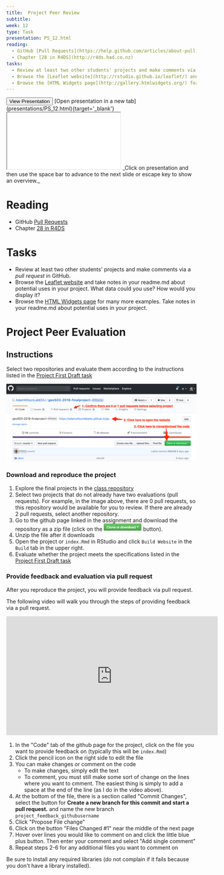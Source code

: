 ```yaml
---
title:  Project Peer Review
subtitle:  
week: 12
type: Task
presentation: PS_12.html
reading:
  - GitHub [Pull Requests](https://help.github.com/articles/about-pull-requests/)
  - Chapter [28 in R4DS](http://r4ds.had.co.nz)
tasks:
  - Review at least two other students' projects and make comments via a _pull request_ in GitHub. 
  - Browse the [Leaflet website](http://rstudio.github.io/leaflet/) and take notes in your readme.md about potential uses in your project. What data could you use?  How would you display it?
  - Browse the [HTML Widgets page](http://gallery.htmlwidgets.org/) for many more examples. Take notes in your readme.md about potential uses in your project.
---
```





<div class='extraswell'>
  <button data-toggle='collapse' class='btn btn-link' data-target='#pres'>View Presentation </button>      [Open presentation in a new tab](presentations/PS_12.html){target='_blank'}
<div id='pres' class='collapse'>
<div class='embed-responsive embed-responsive-16by9'>
  <iframe class='embed-responsive-item' src='presentations/PS_12.html' allowfullscreen></iframe>
  _Click on presentation and then use the space bar to advance to the next slide
   or escape key to show an overview._
</div>
</div>
</div>


# Reading

- GitHub [Pull Requests](https://help.github.com/articles/about-pull-requests/)
- Chapter [28 in R4DS](http://r4ds.had.co.nz)

# Tasks

- Review at least two other students' projects and make comments via a _pull request_ in GitHub.
- Browse the [Leaflet website](http://rstudio.github.io/leaflet/) and take notes in your readme.md about potential uses in your project. What data could you use?  How would you display it?
- Browse the [HTML Widgets page](http://gallery.htmlwidgets.org/) for many more examples. Take notes in your readme.md about potential uses in your project.

# Project Peer Evaluation

## Instructions

Select two repositories and evaluate them according to the instructions listed in the [Project First Draft task](TK_11.html) 

![](project_assets/project_evaluation.png)

### Download and reproduce the project

1) Explore the final projects in the [class repository](https://github.com/AdamWilsonLabEDU?q=finalproject)
2) Select two projects that do not already have two evaluations (pull requests). For example, in the image above, there are 0 pull requests, so this repository would be available for you to review.  If there are already 2 pull requests, select another repository.
2) Go to the github page linked in the assignment and download the repository as a zip file (click on the <img src='project_assets/download.png' width=100> button).
3) Unzip the file after it downloads
4) Open the project or `index.Rmd` in RStudio and click `Build Website` in the `Build` tab in the upper right.
5) Evaluate whether the project meets the specifications listed in the [Project First Draft task](TK_11.html)


### Provide feedback and evaluation via pull request

After you reproduce the project, you will provide feedback via pull request.

The following video will walk you through the steps of providing feedback via a pull request.
<iframe width="560" height="315" src="https://www.youtube.com/embed/wy9EggBhC-M" frameborder="0" allow="accelerometer; autoplay; encrypted-media; gyroscope; picture-in-picture" allowfullscreen></iframe>

1) In the "Code" tab of the github page for the project, click on the file you want to provide feedback on (typically this will be `index.Rmd`)
2) Click the pencil icon on the right side to edit the file
3) You can make changes or comment on the code
   * To make changes, simply edit the text
   * To comment, you must still make some sort of change on the lines where you want to cmment.  The easiest thing is simply to add a space at the end of the line (as I do in the video above).
4) At the bottom of the file, there is a section called "Commit Changes", select the button for **Create a new branch for this commit and start a pull request.** and name the new branch `project_feedback_githubusername`
5) Click "Propose File change"
6) Click on the button "Files Changed #1" near the middle of the next page
7) Hover over lines you would like to comment on and click the little blue plus button.  Then enter your comment and select "Add single comment"
6) Repeat steps 2-6 for any additional files you want to comment on 

Be sure to install any required libraries (do not complain if it fails because you don't have a library installed).
